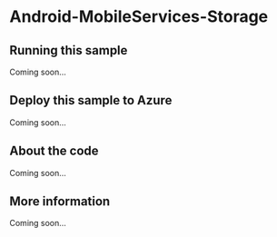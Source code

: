 # Android-MobileServices-Storage

## Running this sample
Coming soon...
## Deploy this sample to Azure
Coming soon...
## About the code
Coming soon...
## More information
Coming soon...